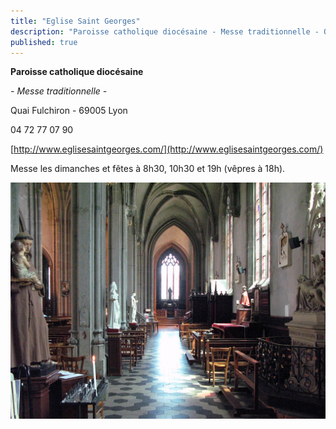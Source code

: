 ```yaml
---
title: "Eglise Saint Georges"
description: "Paroisse catholique diocésaine - Messe traditionnelle - Quai Fulchiron - 69005 Lyon 04 72 77 07 90 http://www.eglisesaintgeorges.com/ Messe les dimanches et fêtes à 8h30, 10h30 et 19h (vêpres à 18h)."
published: true
---
```


**Paroisse catholique diocésaine**

*- Messe traditionnelle -*

Quai Fulchiron - 69005 Lyon

04 72 77 07 90

[http://www.eglisesaintgeorges.com/](http://www.eglisesaintgeorges.com/)

Messe les dimanches et fêtes à 8h30, 10h30 et 19h (vêpres à 18h).

![](/images/2012-10-04-eglise-st-georges.jpg)